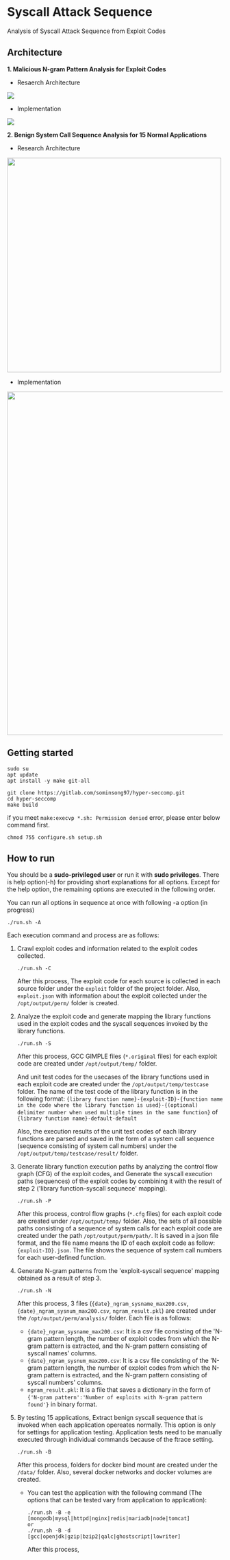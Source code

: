 # Syscall Attack Sequence

Analysis of Syscall Attack Sequence from Exploit Codes

## Architecture

**1. Malicious N-gram Pattern Analysis for Exploit Codes**

- Resaerch Architecture
<img src="/uploads/32eacad6c27239523454463f4b7adbdf/research_archi.png">



- Implementation
<img src="/uploads/b1d5544e057b8a170f96c530025ddd6d/git_readme.png">




**2. Benign System Call Sequence Analysis for 15 Normal Applications**

- Research Architecture
<img src="/uploads/ac8828bdc62e0750fc41765a27d8b5aa/benign_archi.png" width="500">



- Implementation
<img src="/uploads/11daa597e4f45a947fd2e81df5e040c0/git_benign.png" width="800">




## Getting started

```
sudo su
apt update
apt install -y make git-all

git clone https://gitlab.com/sominsong97/hyper-seccomp.git
cd hyper-seccomp
make build
```
if you meet `make:execvp *.sh: Permission denied` error, please enter below command first.
```
chmod 755 configure.sh setup.sh
```

## How to run

You should be a **sudo-privileged user** or run it with **sudo privileges**.
There is help option(-h) for providing short explanations for all options.
Except for the help option, the remaining options are executed in the following order.

You can run all options in sequence at once with following -a option (in progress) 

```
./run.sh -A
```

Each execution command and process are as follows:

1. Crawl exploit codes and information related to the exploit codes collected.

    ```
    ./run.sh -C
    ```

    After this process, The exploit code for each source is collected in each source folder under the `exploit` folder of the project folder. 
    Also, `exploit.json` with information about the exploit collected under the `/opt/output/perm/` folder is created.

2. Analyze the exploit code and generate mapping the library functions used in the exploit codes and the syscall sequences invoked by the library functions.

    ```
    ./run.sh -S
    ```

    After this process, GCC GIMPLE files (`*.original` files) for each exploit code are created under `/opt/output/temp/` folder.
    
    And unit test codes for the usecases of the library functions used in each exploit code are created under the `/opt/output/temp/testcase` folder.
    The name of the test code of the library function is in the following format:
    `{library function name}-{exploit-ID}-{function name in the code where the library function is used}-{(optional) delimiter number when used multiple times in the same function}`
    of
    `{library function name}-default-default`

    Also, the execution results of the unit test codes of each library functions are parsed and saved in the form of a system call sequence (sequence consisting of system call numbers) under the `/opt/output/temp/testcase/result/` folder.

3. Generate library function execution paths by analyzing the control flow graph (CFG) of the exploit codes, and Generate the syscall execution paths (sequences) of the exploit codes by combining it with the result of step 2 ('library function-syscall sequnece' mapping).

    ```
    ./run.sh -P
    ```

    After this process, control flow graphs (`*.cfg` files) for each exploit code are created under `/opt/output/temp/` folder.
    Also, the sets of all possible paths consisting of a sequence of system calls for each exploit code are created under the path `/opt/output/perm/path/`. It is saved in a json file format, and the file name means the ID of each exploit code as follow: `{exploit-ID}.json`. The file shows the sequence of system call numbers for each user-defined function.


4. Generate N-gram patterns from the 'exploit-syscall sequence' mapping obtained as a result of step 3.

    ```
    ./run.sh -N
    ```

    After this process, 3 files (`{date}_ngram_sysname_max200.csv`, `{date}_ngram_sysnum_max200.csv`, `ngram_result.pkl`) are created under the `/opt/output/perm/analysis/` folder.
    Each file is as follows:
    - `{date}_ngram_sysname_max200.csv`: It is a csv file consisting of the 'N-gram pattern length, the number of exploit codes from which the N-gram pattern is extracted, and the N-gram pattern consisting of syscall names' columns.
    - `{date}_ngram_sysnum_max200.csv`: It is a csv file consisting of the 'N-gram pattern length, the number of exploit codes from which the N-gram pattern is extracted, and the N-gram pattern consisting of syscall numbers' columns.
    - `ngram_result.pkl`: It is a file that saves a dictionary in the form of `{'N-gram pattern':'Number of exploits with N-gram pattern found'}` in binary format.

5. By testing 15 applications, Extract benign syscall sequence that is invoked when each application opereates normally. This option is only for settings for application testing. Application tests need to be manually executed through individual commands because of the ftrace setting.

    ```
    ./run.sh -B
    ```

    After this process, folders for docker bind mount are created under the `/data/` folder. Also, several docker networks and docker volumes are created.

    - You can test the application with the following command (The options that can be tested vary from application to application):

        ```
        ./run.sh -B -e [mongodb|mysql|httpd|nginx|redis|mariadb|node|tomcat]
        or
        ./run,sh -B -d [gcc|openjdk|gzip|bzip2|qalc|ghostscript|lowriter]

        ```

        After this process, 
